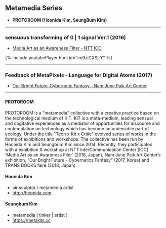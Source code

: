## Metamedia Series
 * **PROTOROOM (Hoonida Kim, SeungBum Kim)**


----
### sensuous transforming of 0 | 1 signal Ver.1 (2016)
 * [Media Art as an Awareness Filter - NTT ICC](http://www.ntticc.or.jp/en/exhibitions/2016/icc-kids-program-2016-media-art-as-an-awareness-filter/)

{% include youtubePlayer.html id="co9ziGXSjrY" %}

----
### Feedback of MetaPixels - Language for Digital Atoms (2017)
 * [Our Bright Future–Cybernetic Fantasy - Nam June Paik Art Center](https://njpac-en.ggcf.kr/archives/exhibit/cybernetic-fantasy?term=10)


----
#### PROTOROOM
PROTOROOM is a "metamedia" collective with a creative practice based on the technological medium of KIT. KIT is a meta-medium, leading sensual and cogitative experiences as a mediator of opportunities for discourse and contemplation on technology which has become an undeniable part of ecology. Under the title "Tech x Kit x Critic" evolved series of works in the forms of exhibitions and workshops. The collective has been run by Hoonida Kim and Seungbum Kim since 2014. Recently, they participated with a exhibition X workshop at NTT InterCommunication Center [ICC] ‘Media Art as an Awareness Filer’ (2016, Japan), Nam June Paik Art Center’s exhibition, “Our Bright Future - Cybernetics Fantasy” (2017, Korea) and TRANS BOOKS faire (2018, Japan).

#### Hoonida Kim
 * air sculptor / metamedia artist
 * http://hoonida.com

#### Seungbum Kim
 * metamedia ( tinker | artist )
 * https://metakits.cc
